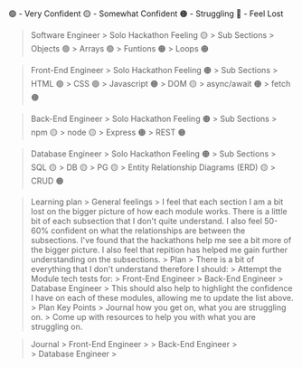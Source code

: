 
🟢 - Very Confident 
🟡 - Somewhat Confident
🟠 - Struggling
🔴 - Feel Lost

> Software Engineer
    > Solo Hackathon Feeling 🟡
    > Sub Sections
        > Objects 🟢
        > Arrays 🟢
        > Funtions 🟠
        > Loops 🟠


> Front-End Engineer
    > Solo Hackathon Feeling 🟠
    > Sub Sections
        > HTML 🟢
        > CSS 🟢
        > Javascript 🟠
        > DOM 🟡
        > async/await 🟠
        > fetch 🟠

> Back-End Engineer
    > Solo Hackathon Feeling 🟠
    > Sub Sections
        > npm 🟡
        > node 🟡
        > Express 🟠
        > REST 🟠

> Database Engineer
    > Solo Hackathon Feeling 🟠
    > Sub Sections
        > SQL 🟡
        > DB 🟡
        > PG 🟡
        > Entity Relationship Diagrams (ERD) 🟡
        > CRUD 🟠

> Learning plan 
    > General feelings
        > I feel that each section I am a bit lost on the bigger picture of how each module works. There is a little bit of each subsection that I don't quite understand. I also feel 50-60% confident on what the relationships are between the subsections. I've found that the hackathons help me see a bit more of the bigger picture. I also feel that repition has helped me gain further understanding on the subsections.
    > Plan
        > There is a bit of everything that I don't understand therefore I should:
        > Attempt the Module tech tests for:
            > Front-End Engineer
            > Back-End Engineer
            > Database Engineer
        > This should also help to highlight the confidence I have on each of these modules, allowing me to update the list above. 
    > Plan Key Points
        > Journal how you get on, what you are struggling on.
        > Come up with resources to help you with what you are struggling on.

> Journal
    > Front-End Engineer
        >
    > Back-End Engineer
        >  
    > Database Engineer
        >